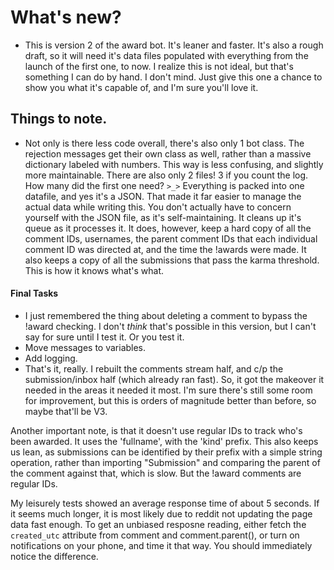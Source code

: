 # What's new?

- This is version 2 of the award bot. It's leaner and faster. It's also a rough draft, so it will need it's data files populated with everything from the launch of the first one, to now. I realize this is not ideal, but that's something I can do by hand. I don't mind. Just give this one a chance to show you what it's capable of, and I'm sure you'll love it.

## Things to note.

- Not only is there less code overall, there's also only 1 bot class. The rejection messages get their own class as well, rather than a massive dictionary labeled with numbers. This way is less confusing, and slightly more maintainable. There are also only 2 files! 3 if you count the log. How many did the first one need? `>_>` Everything is packed into one datafile, and yes it's a JSON. That made it far easier to manage the actual data while writing this. You don't actually have to concern yourself with the JSON file, as it's self-maintaining. It cleans up it's queue as it processes it. It does, however, keep a hard copy of all the comment IDs, usernames, the parent comment IDs that each individual comment ID was directed at, and the time the !awards were made. It also keeps a copy of all the submissions that pass the karma threshold. This is how it knows what's what.

#### Final Tasks

- I just remembered the thing about deleting a comment to bypass the !award checking. I don't _think_ that's possible in this version, but I can't say for sure until I test it. Or you test it.
- Move messages to variables.
- Add logging.
- That's it, really. I rebuilt the comments stream half, and c/p the submission/inbox half (which already ran fast). So, it got the makeover it needed in the areas it needed it most. I'm sure there's still some room for improvement, but this is orders of magnitude better than before, so maybe that'll be V3.

Another important note, is that it doesn't use regular IDs to track who's been awarded. It uses the 'fullname', with the 'kind' prefix. This also keeps us lean, as submissions can be identified by their prefix with a simple string operation, rather than importing "Submission" and comparing the parent of the comment against that, which is slow. But the !award comments are regular IDs.

My leisurely tests showed an average response time of about 5 seconds. If it seems much longer, it is most likely due to reddit not updating the page data fast enough. To get an unbiased resposne reading, either fetch the `created_utc` attribute from comment and comment.parent(), or turn on notifications on your phone, and time it that way. You should immediately notice the difference.